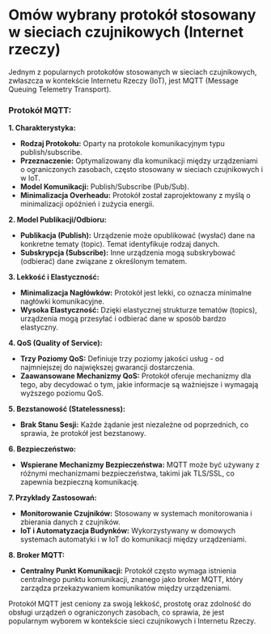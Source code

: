 # Omów wybrany protokół stosowany w sieciach czujnikowych (Internet rzeczy) 

Jednym z popularnych protokołów stosowanych w sieciach czujnikowych, zwłaszcza w kontekście Internetu Rzeczy (IoT), jest MQTT (Message Queuing Telemetry Transport).

### Protokół MQTT:

**1. Charakterystyka:**
   - **Rodzaj Protokołu:** Oparty na protokole komunikacyjnym typu publish/subscribe.
   - **Przeznaczenie:** Optymalizowany dla komunikacji między urządzeniami o ograniczonych zasobach, często stosowany w sieciach czujnikowych i w IoT.
   - **Model Komunikacji:** Publish/Subscribe (Pub/Sub).
   - **Minimalizacja Overheadu:** Protokół został zaprojektowany z myślą o minimalizacji opóźnień i zużycia energii.

**2. Model Publikacji/Odbioru:**
   - **Publikacja (Publish):** Urządzenie może opublikować (wysłać) dane na konkretne tematy (topic). Temat identyfikuje rodzaj danych.
   - **Subskrypcja (Subscribe):** Inne urządzenia mogą subskrybować (odbierać) dane związane z określonym tematem.

**3. Lekkość i Elastyczność:**
   - **Minimalizacja Nagłówków:** Protokół jest lekki, co oznacza minimalne nagłówki komunikacyjne.
   - **Wysoka Elastyczność:** Dzięki elastycznej strukturze tematów (topics), urządzenia mogą przesyłać i odbierać dane w sposób bardzo elastyczny.

**4. QoS (Quality of Service):**
   - **Trzy Poziomy QoS:** Definiuje trzy poziomy jakości usług - od najmniejszej do największej gwarancji dostarczenia.
   - **Zaawansowane Mechanizmy QoS:** Protokół oferuje mechanizmy dla tego, aby decydować o tym, jakie informacje są ważniejsze i wymagają wyższego poziomu QoS.

**5. Bezstanowość (Statelessness):**
   - **Brak Stanu Sesji:** Każde żądanie jest niezależne od poprzednich, co sprawia, że protokół jest bezstanowy.

**6. Bezpieczeństwo:**
   - **Wspierane Mechanizmy Bezpieczeństwa:** MQTT może być używany z różnymi mechanizmami bezpieczeństwa, takimi jak TLS/SSL, co zapewnia bezpieczną komunikację.

**7. Przykłady Zastosowań:**
   - **Monitorowanie Czujników:** Stosowany w systemach monitorowania i zbierania danych z czujników.
   - **IoT i Automatyzacja Budynków:** Wykorzystywany w domowych systemach automatyki i w IoT do komunikacji między urządzeniami.

**8. Broker MQTT:**
   - **Centralny Punkt Komunikacji:** Protokół często wymaga istnienia centralnego punktu komunikacji, znanego jako broker MQTT, który zarządza przekazywaniem komunikatów między urządzeniami.

Protokół MQTT jest ceniony za swoją lekkość, prostotę oraz zdolność do obsługi urządzeń o ograniczonych zasobach, co sprawia, że jest popularnym wyborem w kontekście sieci czujnikowych i Internetu Rzeczy.